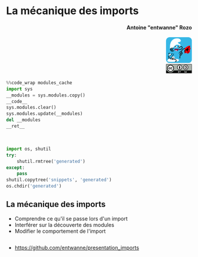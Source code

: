 # La mécanique des imports
#### <div align="right">Antoine "entwanne" Rozo</div>

<div align="right"><img src="img/schtroumpf_flat_rounded.png" style="width: 5em;" /></div>

<div align="right"><img src="img/cc_by_sa.svg" style="width: 5em;" /></div>

```python skip
%%code_wrap modules_cache
import sys
__modules = sys.modules.copy()
__code__
sys.modules.clear()
sys.modules.update(__modules)
del __modules
__ret__
```

 

```python skip
import os, shutil
try:
    shutil.rmtree('generated')
except:
    pass
shutil.copytree('snippets', 'generated')
os.chdir('generated')
```

## La mécanique des imports

* Comprendre ce qu'il se passe lors d'un import
* Interférer sur la découverte des modules
* Modifier le comportement de l'import

```python
```

* <https://github.com/entwanne/presentation_imports>
